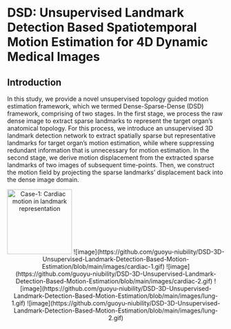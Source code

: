 DSD: Unsupervised Landmark Detection Based Spatiotemporal Motion Estimation for 4D Dynamic Medical Images
====
Introduction
----
In this study, we provide a novel unsupervised topology guided motion estimation framework, which we termed Dense-Sparse-Dense (DSD) framework, comprising of two stages. In the first stage, we process the raw dense image to extract sparse landmarks to represent the target organ’s anatomical topology. For this process, we introduce an unsupervised 3D landmark detection network to extract spatially sparse but representative landmarks for target organ’s motion estimation, while where suppressing redundant information that is unnecessary for motion estimation. In the second stage, we derive motion displacement from the extracted sparse landmarks of two images of subsequent time-points. Then, we construct the motion field by projecting the sparse landmarks’ displacement back into the dense image domain. 

<div align=center><img width="150" height="150" src="https://github.com/guoyu-niubility/DSD-3D-Unsupervised-Landmark-Detection-Based-Motion-Estimation/blob/main/images/cardiac-1.gif" alt="Case-1: Cardiac motion in landmark representation"/>
![image](https://github.com/guoyu-niubility/DSD-3D-Unsupervised-Landmark-Detection-Based-Motion-Estimation/blob/main/images/cardiac-1.gif)
![image](https://github.com/guoyu-niubility/DSD-3D-Unsupervised-Landmark-Detection-Based-Motion-Estimation/blob/main/images/cardiac-2.gif)
![image](https://github.com/guoyu-niubility/DSD-3D-Unsupervised-Landmark-Detection-Based-Motion-Estimation/blob/main/images/lung-1.gif)
![image](https://github.com/guoyu-niubility/DSD-3D-Unsupervised-Landmark-Detection-Based-Motion-Estimation/blob/main/images/lung-2.gif)
